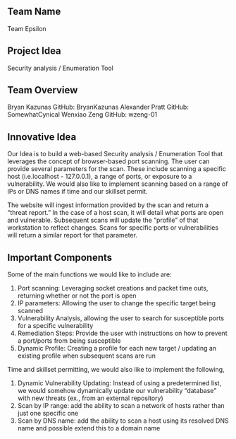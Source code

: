 Team Name
---------------------------------------------------------------------------------------------------------------------------------------------------------------------
Team Epsilon

Project Idea
---------------------------------------------------------------------------------------------------------------------------------------------------------------------
Security analysis / Enumeration Tool

Team Overview
--------------------------------------------------------------------------------------------------------------------------------------------------------------------

 Bryan Kazunas GitHub: BryanKazunas
 Alexander Pratt GitHub: SomewhatCynical
 Wenxiao Zeng GitHub: wzeng-01
 
Innovative Idea
-------------------------------------------------------------------------------------------------------------------------------------------------------------------

Our Idea is to build a web-based Security analysis / Enumeration Tool that leverages the concept of browser-based port scanning. The user can provide several parameters for the scan. These include scanning a specific host (i.e.localhost - 127.0.0.1), a range of ports, or exposure to a vulnerability. We would also like to implement scanning based on a range of IPs or DNS names if time and our skillset permit.

The website will ingest information provided by the scan and return a “threat report.” In the case of a host scan, it will detail what ports are open and vulnerable. Subsequent scans will update the “profile” of that workstation to reflect changes. Scans for specific ports or vulnerabilities will return a similar report for that parameter. 

Important Components
-------------------------------------------------------------------------------------------------------------------------------------------------------------------
Some of the main functions we would like to include are:

1. Port scanning: Leveraging socket creations and packet time outs, returning whether or not the port is open 
2. IP parameters: Allowing the user to change the specific target being scanned
3. Vulnerability Analysis, allowing the user to search for susceptible ports for a specific vulnerability
4. Remediation Steps: Provide the user with instructions on how to prevent a port/ports from being susceptible
5. Dynamic Profile: Creating a profile for each new target / updating an existing profile when subsequent scans are run

Time and skillset permitting, we would also like to implement the following,

1. Dynamic Vulnerability Updating: Instead of using a predetermined list, we would somehow dynamically update our vulnerability “database” with new threats (ex., from an external repository)
2. Scan by IP range: add the ability to scan a network of hosts rather than just one specific one
3. Scan by DNS name: add the ability to scan a host using its resolved DNS name and possible extend this to a domain name

